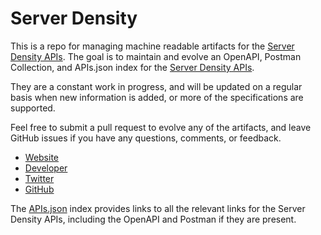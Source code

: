 # Server DensityThis is a repo for managing machine readable artifacts for the [Server Density APIs](http://www.serverdensity.com/). The goal is to maintain and evolve an OpenAPI, Postman Collection, and APIs.json index for the [Server Density APIs](http://www.serverdensity.com/).They are a constant work in progress, and will be updated on a regular basis when new information is added, or more of the specifications are supported.Feel free to submit a pull request to evolve any of the artifacts, and leave GitHub issues if you have any questions, comments, or feedback.- [Website](http://www.serverdensity.com/)- [Developer](http://www.serverdensity.com/)- [Twitter](https://twitter.com/serverdensity)- [GitHub](https://github.com/serverdensity)The [APIs.json](https://github.com/api-evangelist/server-density/blob/master/apis.json) index provides links to all the relevant links for the Server Density APIs, including the OpenAPI and Postman if they are present.